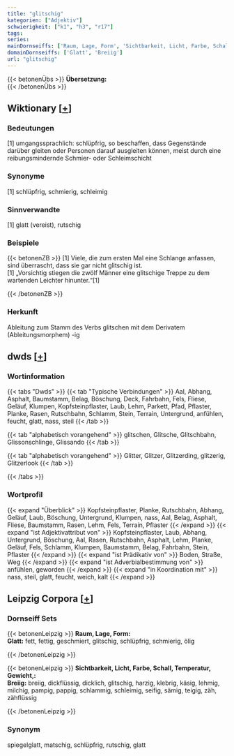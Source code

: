```yaml
---
title: "glitschig"
kategorien: ["Adjektiv"]
schwierigkeit: ["k1", "h3", "r17"]
tags:
series:
mainDornseiffs: ['Raum, Lage, Form', 'Sichtbarkeit, Licht, Farbe, Schall, Temperatur, Gewicht,']
domainDornseiffs: ['Glatt', 'Breiig']
url: "glitschig"
---
```


{{< betonenÜbs >}}
**Übersetzung:**  
{{< /betonenÜbs >}}

## Wiktionary [[+](https://de.wiktionary.org/wiki/glitschig)]

### Bedeutungen
[1] umgangssprachlich: schlüpfrig, so beschaffen, dass Gegenstände darüber gleiten oder Personen darauf ausgleiten können, meist durch eine reibungsmindernde Schmier- oder Schleimschicht  

### Synonyme
[1] schlüpfrig, schmierig, schleimig  

### Sinnverwandte
[1] glatt (vereist), rutschig  

### Beispiele
{{< betonenZB >}}
[1] Viele, die zum ersten Mal eine Schlange anfassen, sind überrascht, dass sie gar nicht glitschig ist.  
[1] „Vorsichtig stiegen die zwölf Männer eine glitschige Treppe zu dem wartenden Leichter hinunter.“[1]  

{{< /betonenZB >}}
### Herkunft
Ableitung zum Stamm des Verbs glitschen mit dem Derivatem (Ableitungsmorphem) -ig  



## dwds [[+](https://www.dwds.de/wb/glitschig)]

### Wortinformation
{{< tabs "Dwds" >}}
{{< tab "Typische Verbindungen" >}}
Aal, Abhang, Asphalt, Baumstamm, Belag, Böschung, Deck, Fahrbahn, Fels, Fliese, Geläuf, Klumpen, Kopfsteinpflaster, Laub, Lehm, Parkett, Pfad, Pflaster, Planke, Rasen, Rutschbahn, Schlamm, Stein, Terrain, Untergrund, anfühlen, feucht, glatt, nass, steil
{{< /tab >}}

{{< tab "alphabetisch vorangehend" >}}
glitschen, Glitsche, Glitschbahn, Glissonschlinge, Glissando
{{< /tab >}}

{{< tab "alphabetisch vorangehend" >}}
Glitter, Glitzer, Glitzerding, glitzerig, Glitzerlook
{{< /tab >}}

{{< /tabs >}}

### Wortprofil
{{< expand "Überblick" >}} Kopfsteinpflaster, Planke, Rutschbahn, Abhang, Geläuf, Laub, Böschung, Untergrund, Klumpen, nass, Aal, Belag, Asphalt, Fliese, Baumstamm, Rasen, Lehm, Fels, Terrain, Pflaster {{< /expand >}}
{{< expand "ist Adjektivattribut von" >}} Kopfsteinpflaster, Laub, Abhang, Untergrund, Böschung, Aal, Rasen, Rutschbahn, Asphalt, Lehm, Planke, Geläuf, Fels, Schlamm, Klumpen, Baumstamm, Belag, Fahrbahn, Stein, Pflaster {{< /expand >}}
{{< expand "ist Prädikativ von" >}} Boden, Straße, Weg {{< /expand >}}
{{< expand "ist Adverbialbestimmung von" >}} anfühlen, geworden {{< /expand >}}
{{< expand "in Koordination mit" >}} nass, steil, glatt, feucht, weich, kalt {{< /expand >}}

## Leipzig Corpora [[+](https://corpora.uni-leipzig.de/en/res?word=glitschig&corpusId=deu_newscrawl-public_2018)]

### Dornseiff Sets
{{< betonenLeipzig >}}
**Raum, Lage, Form:**  
**Glatt:** fett, fettig, geschmiert, glitschig, schlüpfrig, schmierig, ölig  

{{< /betonenLeipzig >}}


{{< betonenLeipzig >}}
**Sichtbarkeit, Licht, Farbe, Schall, Temperatur, Gewicht,:**  
**Breiig:** breiig, dickflüssig, dicklich, glitschig, harzig, klebrig, käsig, lehmig, milchig, pampig, pappig, schlammig, schleimig, seifig, sämig, teigig, zäh, zähflüssig  

{{< /betonenLeipzig >}}

### Synonym
spiegelglatt, matschig, schlüpfrig, rutschig, glatt

